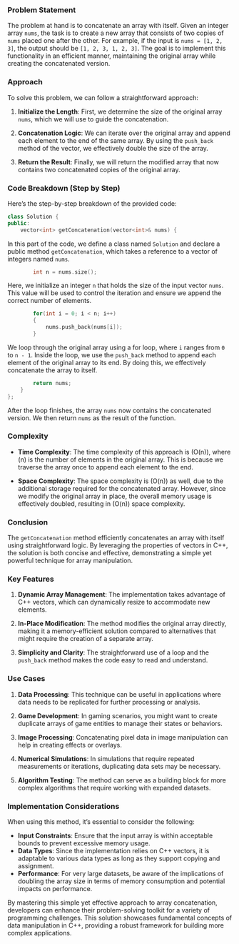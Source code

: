 ### Problem Statement

The problem at hand is to concatenate an array with itself. Given an integer array `nums`, the task is to create a new array that consists of two copies of `nums` placed one after the other. For example, if the input is `nums = [1, 2, 3]`, the output should be `[1, 2, 3, 1, 2, 3]`. The goal is to implement this functionality in an efficient manner, maintaining the original array while creating the concatenated version.

### Approach

To solve this problem, we can follow a straightforward approach:

1. **Initialize the Length**: First, we determine the size of the original array `nums`, which we will use to guide the concatenation.

2. **Concatenation Logic**: We can iterate over the original array and append each element to the end of the same array. By using the `push_back` method of the vector, we effectively double the size of the array.

3. **Return the Result**: Finally, we will return the modified array that now contains two concatenated copies of the original array.

### Code Breakdown (Step by Step)

Here’s the step-by-step breakdown of the provided code:

```cpp
class Solution {
public:
    vector<int> getConcatenation(vector<int>& nums) {
```
In this part of the code, we define a class named `Solution` and declare a public method `getConcatenation`, which takes a reference to a vector of integers named `nums`.

```cpp
        int n = nums.size();
```
Here, we initialize an integer `n` that holds the size of the input vector `nums`. This value will be used to control the iteration and ensure we append the correct number of elements.

```cpp
        for(int i = 0; i < n; i++)
        {
            nums.push_back(nums[i]);
        }
```
We loop through the original array using a for loop, where `i` ranges from `0` to `n - 1`. Inside the loop, we use the `push_back` method to append each element of the original array to its end. By doing this, we effectively concatenate the array to itself.

```cpp
        return nums;
    }
};
```
After the loop finishes, the array `nums` now contains the concatenated version. We then return `nums` as the result of the function.

### Complexity

- **Time Complexity**: The time complexity of this approach is \(O(n)\), where \(n\) is the number of elements in the original array. This is because we traverse the array once to append each element to the end.

- **Space Complexity**: The space complexity is \(O(n)\) as well, due to the additional storage required for the concatenated array. However, since we modify the original array in place, the overall memory usage is effectively doubled, resulting in \(O(n)\) space complexity.

### Conclusion

The `getConcatenation` method efficiently concatenates an array with itself using straightforward logic. By leveraging the properties of vectors in C++, the solution is both concise and effective, demonstrating a simple yet powerful technique for array manipulation.

### Key Features

1. **Dynamic Array Management**: The implementation takes advantage of C++ vectors, which can dynamically resize to accommodate new elements.

2. **In-Place Modification**: The method modifies the original array directly, making it a memory-efficient solution compared to alternatives that might require the creation of a separate array.

3. **Simplicity and Clarity**: The straightforward use of a loop and the `push_back` method makes the code easy to read and understand.

### Use Cases

1. **Data Processing**: This technique can be useful in applications where data needs to be replicated for further processing or analysis.

2. **Game Development**: In gaming scenarios, you might want to create duplicate arrays of game entities to manage their states or behaviors.

3. **Image Processing**: Concatenating pixel data in image manipulation can help in creating effects or overlays.

4. **Numerical Simulations**: In simulations that require repeated measurements or iterations, duplicating data sets may be necessary.

5. **Algorithm Testing**: The method can serve as a building block for more complex algorithms that require working with expanded datasets.

### Implementation Considerations

When using this method, it’s essential to consider the following:

- **Input Constraints**: Ensure that the input array is within acceptable bounds to prevent excessive memory usage.
- **Data Types**: Since the implementation relies on C++ vectors, it is adaptable to various data types as long as they support copying and assignment.
- **Performance**: For very large datasets, be aware of the implications of doubling the array size in terms of memory consumption and potential impacts on performance.

By mastering this simple yet effective approach to array concatenation, developers can enhance their problem-solving toolkit for a variety of programming challenges. This solution showcases fundamental concepts of data manipulation in C++, providing a robust framework for building more complex applications.